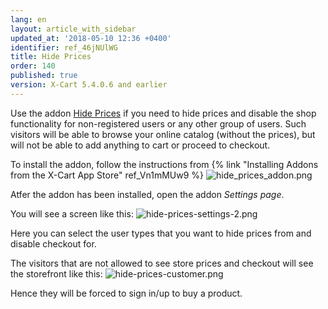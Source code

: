 ```yaml
---
lang: en
layout: article_with_sidebar
updated_at: '2018-05-10 12:36 +0400'
identifier: ref_46jNUlWG
title: Hide Prices
order: 140
published: true
version: X-Cart 5.4.0.6 and earlier
---
```

Use the addon [Hide Prices](https://market.x-cart.com/addons/hide-prices.html "Hide Prices") if you need to hide prices and disable the shop functionality for non-registered users or any other group of users. Such visitors will be able to browse your online catalog (without the prices), but will not be able to add anything to cart or proceed to checkout.

To install the addon, follow the instructions from {% link "Installing Addons from the X-Cart App Store" ref_Vn1mMUw9 %}
![hide_prices_addon.png]({{site.baseurl}}/attachments/ref_46jNUlWG/hide_prices_addon.png)

Atfer the addon has been installed, open the addon _Settings page_.

You will see a screen like this:
![hide-prices-settings-2.png]({{site.baseurl}}/attachments/ref_46jNUlWG/hide-prices-settings-2.png)

Here you can select the user types that you want to hide prices from and disable checkout for. 

The visitors that are not allowed to see store prices and checkout will see the storefront like this:
![hide-prices-customer.png]({{site.baseurl}}/attachments/ref_46jNUlWG/hide-prices-customer.png)

Hence they will be forced to sign in/up to buy a product.
